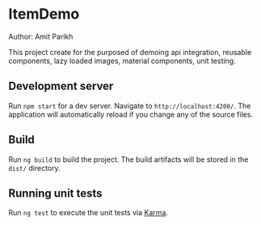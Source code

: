# ItemDemo

Author: Amit Parikh

This project create for the purposed of demoing api integration, reusable components, lazy loaded images, material components, unit testing.

## Development server

Run `npm start` for a dev server. Navigate to `http://localhost:4200/`. The application will automatically reload if you change any of the source files.


## Build

Run `ng build` to build the project. The build artifacts will be stored in the `dist/` directory.

## Running unit tests

Run `ng test` to execute the unit tests via [Karma](https://karma-runner.github.io).
